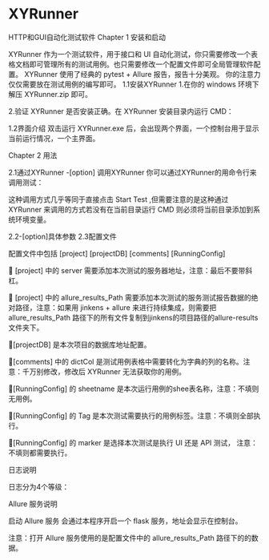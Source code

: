 # XYRunner
HTTP和GUI自动化测试软件
Chapter 1 安装和启动

XYRunner 作为一个测试软件，用于接口和 UI 自动化测试，你只需要修改一个表格文档即可管理所有的测试用例。也只需要修改一个配置文件即可全局管理软件配置。 
XYRunner 使用了经典的 pytest + Allure 报告，报告十分美观。
你的注意力仅仅需要放在测试用例的编写即可。
1.1安装XYRunner
1.在你的 windows 环境下解压 XYRunner.zip 即可。

2.验证  XYRunner 是否安装正确。在 XYRunner 安装目录内运行 CMD：


1.2界面介绍
双击运行 XYRunner.exe 后，会出现两个界面，一个控制台用于显示当前运行情况，一个主界面。

Chapter 2 用法

2.1通过XYRunner -[option] 调用XYRunner
你可以通过XYRunner的用命令行来调用测试：


这种调用方式几乎等同于直接点击 Start Test ,但需要注意的是这种通过 XYRunner 来调用的方式若没有在当前目录运行 CMD 则必须将当前目录添加到系统环境变量。

2.2-[option]具体参数
2.3配置文件



配置文件中包括 [project] [projectDB] [comments] [RunningConfig] 

 [project] 中的 server 需要添加本次测试的服务器地址，注意：最后不要带斜杠。

 [project] 中的 allure_results_Path 需要添加本次测试的服务测试报告数据的绝对路径，注意：如果用 jinkens + allure 来进行持续集成，则需要把 allure_results_Path 路径下的所有文件复制到jinkens的项目路径的allure-results文件夹下。

[projectDB]  是本次项目的数据库地址配置。

[comments] 中的 dictCol 是测试用例表格中需要转化为字典的列的名称。注意：千万别修改，修改后 XYRunner 无法获取你的用例。


[RunningConfig] 的 sheetname 是本次运行用例的shee表名称，注意：不填则无用例。


[RunningConfig] 的 Tag 是本次测试需要执行的用例标签。注意：不填则全部执行。


[RunningConfig] 的 marker 是选择本次测试是执行 UI 还是 API 测试， 注意：不填则都需要执行。

日志说明

日志分为4个等级：

Allure 服务说明

启动 Allure 服务 会通过本程序开启一个 flask 服务，地址会显示在控制台。

注意：打开 Allure 服务使用的是配置文件中的 allure_results_Path 路径下的的数据。
